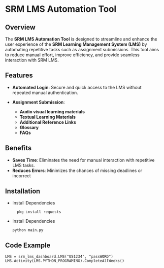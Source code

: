 # SRM LMS Automation Tool

## Overview
The **SRM LMS Automation Tool** is designed to streamline and enhance the user experience of the **SRM Learning Management System (LMS)** by automating repetitive tasks such as assignment submissions. This tool aims to reduce manual effort, improve efficiency, and provide seamless interaction with SRM LMS.

## Features
- **Automated Login**: Secure and quick access to the LMS without repeated manual authentication.

- **Assignment Submission**:
  - **Audio visual learning materials**
  - **Textual Learning Materials**
  - **Additional Reference Links**
  - **Glossary**
  - **FAQs**

    
## Benefits
- **Saves Time**: Eliminates the need for manual interaction with repetitive LMS tasks.
- **Reduces Errors**: Minimizes the chances of missing deadlines or incorrect 


## Installation
- Install Dependencies
  ```shell
    pkg install requests
- Install Dependencies
    ```shell
    python main.py

## Code Example
```shell
LMS = srm_lms_dashboard.LMS("US1234", "passWORD")
LMS.Activity(LMS.PYTHON_PROGRAMING).CompleteAllWeeks()
